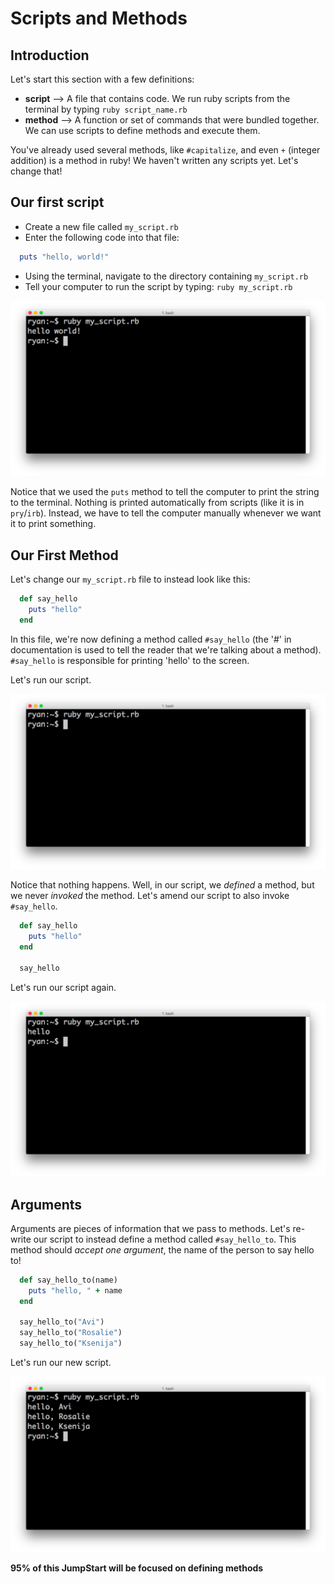 # Scripts and Methods

## Introduction

Let's start this section with a few definitions:

* **script** --> A file that contains code. We run ruby scripts from the terminal by typing `ruby script_name.rb`
* **method** --> A function or set of commands that were bundled together. We can use scripts to define methods and execute them.

You've already used several methods, like `#capitalize`, and even `+` (integer addition) is a method in ruby! We haven't written any scripts yet. Let's change that!

## Our first script

  * Create a new file called `my_script.rb`
  * Enter the following code into that file:

  ```ruby
    puts "hello, world!"
  ```

  * Using the terminal, navigate to the directory containing `my_script.rb`
  * Tell your computer to run the script by typing: `ruby my_script.rb`

  ![First Script](./assets/scripts/first_script.png)

Notice that we used the `puts` method to tell the computer to print the string to the terminal. Nothing is printed automatically from scripts (like it is in `pry`/`irb`). Instead, we have to tell the computer manually whenever we want it to print something.

## Our First Method

Let's change our `my_script.rb` file to instead look like this:

```ruby
  def say_hello
    puts "hello"
  end
```

In this file, we're now defining a method called `#say_hello` (the '#' in documentation is used to tell the reader that we're talking about a method). `#say_hello` is responsible for printing 'hello' to the screen.

Let's run our script.

![First Method](./assets/scripts/first_method1.png)

Notice that nothing happens. Well, in our script, we *defined* a method, but we never *invoked* the method. Let's amend our script to also invoke `#say_hello`.

```ruby
  def say_hello
    puts "hello"
  end

  say_hello
```
Let's run our script again.

![First Method](./assets/scripts/first_method2.png)

## Arguments

Arguments are pieces of information that we pass to methods. Let's re-write our script to instead define a method called `#say_hello_to`. This method should *accept one argument*, the name of the person to say hello to!


```ruby
  def say_hello_to(name)
    puts "hello, " + name
  end

  say_hello_to("Avi")
  say_hello_to("Rosalie")
  say_hello_to("Ksenija")
```

Let's run our new script.

![Arguments](./assets/scripts/arguments.png)

**95% of this JumpStart will be focused on defining methods**
